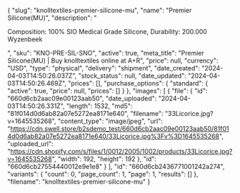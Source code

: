 {
  "slug": "knolltextiles-premier-silicone-mu",
  "name": "Premier Silicone(MU)",
  "description": "<p>Composition:  100% SIO Medical Grade Silicone, Durability: 200.000 Wyzenbeek</p>",
  "sku": "KNO-PRE-SIL-SNO",
  "active": true,
  "meta_title": "Premier Silicone(MU) | Buy knolltextiles online at A+R",
  "price": null,
  "currency": "USD",
  "type": "physical",
  "delivery": "shipment",
  "date_created": "2024-04-03T14:50:26.037Z",
  "stock_status": null,
  "date_updated": "2024-04-03T14:50:26.469Z",
  "prices": [],
  "purchase_options": {
    "standard": {
      "active": true,
      "price": null,
      "prices": []
    }
  },
  "images": [
    {
      "file": {
        "id": "660d6cb2aac09e00123aab50",
        "date_uploaded": "2024-04-03T14:50:26.331Z",
        "length": 1532,
        "md5": "81f014d0d6ab82a07e5272ea8171e640",
        "filename": "33Licorice.jpg?v=1645535268",
        "content_type": "image/jpeg",
        "url": "https://cdn.swell.store/b2sdemo_test/660d6cb2aac09e00123aab50/81f014d0d6ab82a07e5272ea8171e640/33Licorice.jpg%3Fv%3D1645535268",
        "uploaded_url": "https://cdn.shopify.com/s/files/1/0012/2005/1002/products/33Licorice.jpg?v=1645535268",
        "width": 192,
        "height": 192
      },
      "id": "660d6cb27554440012e9e1e8"
    }
  ],
  "id": "660d6cb2436771001242a274",
  "variants": {
    "count": 0,
    "page_count": 1,
    "page": 1,
    "results": []
  },
  "filename": "knolltextiles-premier-silicone-mu"
}